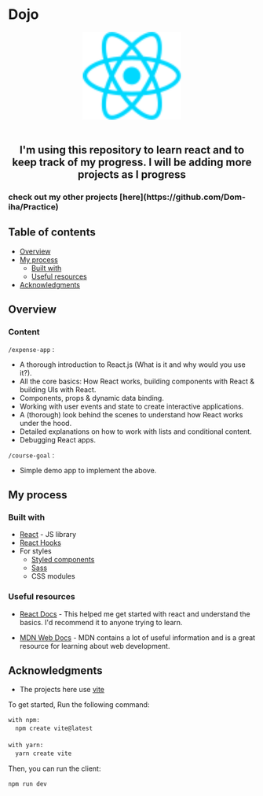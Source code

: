 # Dojo

<div align="center">

<img src="./Tenzies/src/assets/react.svg" alt="react-logo" width="200"/>

</div>

<br>

<h2 align="center">I'm using this repository to learn react and to keep track of my progress. I will be adding more projects as I progress</h2>

<h3>check out my other projects [here](https://github.com/Dom-iha/Practice)</h3>

## Table of contents

- [Overview](#overview)
- [My process](#my-process)
  - [Built with](#built-with)
  - [Useful resources](#useful-resources)
- [Acknowledgments](#acknowledgments)

## Overview

### Content

`/expense-app` :

- A thorough introduction to React.js (What is it and why would you use it?).
- All the core basics: How React works, building components with React & building UIs with React.
- Components, props & dynamic data binding.
- Working with user events and state to create interactive applications.
- A (thorough) look behind the scenes to understand how React works under the hood.
- Detailed explanations on how to work with lists and conditional content.
- Debugging React apps.

`/course-goal` :

- Simple demo app to implement the above.

<!-- - React Hooks (in-depth)!
- Working with built-in Hooks and building custom Hooks

- Styling React apps with "Styled Components" and "CSS Modules"

- Working with "Fragments" & "Portals"

- Dealing with side effects

- Class-based components and functional components

- Sending Http requests & handling transitional states + responses

- Handling forms and user input (incl. validation)

- Redux & Redux Toolkit

- Routing with React Router

- An in-depth introduction into Next.js

- Deploying React Apps

- Implementing Authentication

- Unit Tests

- Combining React with TypeScript

- Adding Animations -->
## My process

### Built with

- [React](https://reactjs.org/) - JS library
- [React Hooks](https://react.dev/reference/react)
- For styles
  - [Styled components](https://styled-components.com/)
  - [Sass](https://sass-lang.com)
  - CSS modules

### Useful resources

- [React Docs](https://react.dev/learn) - This helped me get started with react and understand the basics. I'd recommend it to anyone trying  to learn.

- [MDN Web Docs](https://developer.mozilla.org/) - MDN contains a lot of useful information and is a great resource for learning about web development.

## Acknowledgments

- The projects here use [vite](https://vitejs.dev/)

To get started, Run the following command:

```bash
with npm:
  npm create vite@latest

with yarn:
  yarn create vite
```

Then, you can run the client:

```bash
npm run dev
```
